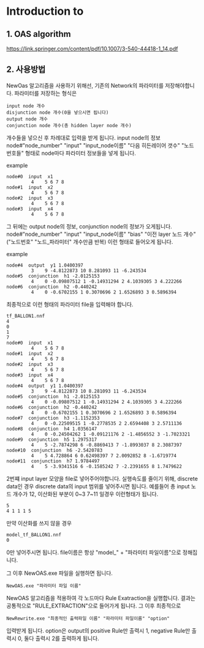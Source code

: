 # Introduction to 

## 1. OAS algorithm

https://link.springer.com/content/pdf/10.1007/3-540-44418-1_14.pdf

## 2. 사용방법

NewOas 알고리즘을 사용하기 위해선, 기존의 Network의 파라미터를 저장해야합니다.
파라미터를 저장하는 형식은
~~~
input node 개수
disjunction node 개수(0을 넣으시면 됩니다)
output node 개수
conjunction node 개수(총 hidden layer node 개수)
~~~
개수들을 넣으신 후 차례대로 입력을 받게 됩니다.
input node의 정보
node#"node_number" "input" "input_node이름"
"다음 히든레이어 갯수" "노드 번호들"
형태로 node마다 파라미터 정보들을 넣게 됩니다.

example
~~~
node#0  input  x1
         4    5 6 7 8 
node#1  input  x2
         4    5 6 7 8 
node#2  input  x3
         4    5 6 7 8 
node#3  input  x4
         4    5 6 7 8 
~~~
그 뒤에는 output node의 정보, conjunction node의 정보가 오게됩니다.
node#"node_number" "input" "input_node이름" "bias"
"이전 layer 노드 개수" ("노드번호" "노드_파라미터" 개수만큼 반복)
이런 형태로 들어오게 됩니다.

example
~~~
node#4  output  y1 1.0400397
         3    9 -4.8122873 10 8.281093 11 -6.243534 
node#5  conjunction  h1 -2.0125153
         4    0 -0.09807512 1 -0.14931294 2 4.1039305 3 4.222266 
node#6  conjunction  h2 -0.440242
         4    0 -0.6702155 1 0.3070696 2 1.6526893 3 0.5896394 
~~~

최종적으로 이런 형태의 파라미터 file을 입력해야 합니다.
~~~
tf_BALLON1.nnf
4
0
1
7
node#0  input  x1
         4    5 6 7 8 
node#1  input  x2
         4    5 6 7 8 
node#2  input  x3
         4    5 6 7 8 
node#3  input  x4
         4    5 6 7 8 
node#4  output  y1 1.0400397
         3    9 -4.8122873 10 8.281093 11 -6.243534 
node#5  conjunction  h1 -2.0125153
         4    0 -0.09807512 1 -0.14931294 2 4.1039305 3 4.222266 
node#6  conjunction  h2 -0.440242
         4    0 -0.6702155 1 0.3070696 2 1.6526893 3 0.5896394 
node#7  conjunction  h3 -1.1152353
         4    0 -0.22509515 1 -0.2778535 2 2.6594408 3 2.5711136 
node#8  conjunction  h4 1.0356147
         4    0 -0.24504262 1 -0.09121176 2 -1.4856552 3 -1.7023321 
node#9  conjunction  h5 1.2975317
         4    5 -2.7874298 6 -0.8869413 7 -1.8993037 8 2.3087397 
node#10  conjunction  h6 -2.5420783
         4    5 4.728864 6 0.62498397 7 2.0092852 8 -1.6719774 
node#11  conjunction  h7 1.9784497
         4    5 -3.9341516 6 -0.1585242 7 -2.2391655 8 1.7479622 
~~~

2번쨰 input layer 모양을 file로 넣어주어야합니다.
실행속도를 줄이기 위해, discrete data인 경우 discrete data의 input 범위를 넣어주시면 됩니다.
예를들어 총 input 노드 개수가 12, 이산화된 부분이 0~3 7~11 일경우 이런형태가 됩니다.
~~~
5
4 1 1 1 5
~~~
만약 이산화를 쓰지 않을 경우
~~~
model_tf_BALLON1.nnf
0
~~~
0만 넣어주시면 됩니다. file이름은 항상 "model_" + "파라미터 파일이름"으로 정해집니다.

그 이후 NewOAS.exe 파일을 실행하면 됩니다.

~~~ 
NewOAS.exe "파라미터 파일 이름"
~~~
NewOAS 알고리즘을 적용하여 각 노드마다 Rule Exatraction을 실행합니다.
결과는 공통적으로 "RULE_EXTRACTION"으로 들어가게 됩니다. 
그 이후 최종적으로 
~~~
NewRewrite.exe "최종적인 출력파일 이름" "파라미터 파일이름" "option"
~~~
입력받게 됩니다. option은 output의 positive Rule만 출력시 1, negative Rule만 출력시 0, 둘다 출력시 2를 출력하게 됩니다.
